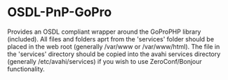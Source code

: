 OSDL-PnP-GoPro
==============

Provides an OSDL compliant wrapper around the GoProPHP library (included). All files and folders aprt from the 'services' folder should be placed in the web root (generally /var/www or /var/www/html). The file in the 'services' directory should be copied into the avahi services directory (generally /etc/avahi/services) if you wish to use ZeroConf/Bonjour functionality.

